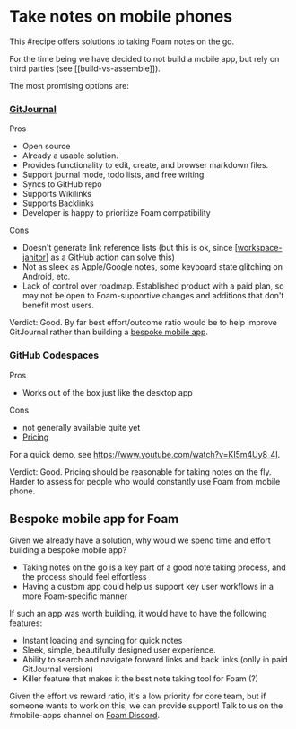 # Take notes on mobile phones

This #recipe offers solutions to taking Foam notes on the go.

For the time being we have decided to not build a mobile app, but rely on third parties (see [[build-vs-assemble]]).

The most promising options are:

### [GitJournal](https://gitjournal.io/)

Pros

- Open source
- Already a usable solution.
- Provides functionality to edit, create, and browser markdown files.
- Support journal mode, todo lists, and free writing
- Syncs to GitHub repo
- Supports Wikilinks
- Supports Backlinks
- Developer is happy to prioritize Foam compatibility

Cons

- Doesn't generate link reference lists (but this is ok, since [[workspace-janitor]] as a GitHub action can solve this)
- Not as sleek as Apple/Google notes, some keyboard state glitching on Android, etc.
- Lack of control over roadmap. Established product with a paid plan, so may not be open to Foam-supportive changes and additions that don't benefit most users.

Verdict: Good. By far best effort/outcome ratio would be to help improve GitJournal rather than building a [bespoke mobile app](#bespoke-mobile-app-for-foam).

### GitHub Codespaces

Pros

- Works out of the box just like the desktop app

Cons

- not generally available quite yet
- [Pricing](https://docs.github.com/en/free-pro-team@latest/github/developing-online-with-codespaces/about-billing-for-codespaces)

For a quick demo, see <https://www.youtube.com/watch?v=KI5m4Uy8_4I>.

Verdict: Good. Pricing should be reasonable for taking notes on the fly. Harder to assess for people who would constantly use Foam from mobile phone.

## Bespoke mobile app for Foam

Given we already have a solution, why would we spend time and effort building a bespoke mobile app?

- Taking notes on the go is a key part of a good note taking process, and the process should feel effortless
- Having a custom app could help us support key user workflows in a more Foam-specific manner

If such an app was worth building, it would have to have the following features:

- Instant loading and syncing for quick notes
- Sleek, simple, beautifully designed user experience.
- Ability to search and navigate forward links and back links (onlly in paid GitJournal version)
- Killer feature that makes it the best note taking tool for Foam (?)

Given the effort vs reward ratio, it's a low priority for core team, but if someone wants to work on this, we can provide support! Talk to us on the #mobile-apps channel on [Foam Discord](https://foambubble.github.io/join-discord/w).


[//begin]: # "Autogenerated link references for markdown compatibility"
[workspace-janitor]: ../tools/workspace-janitor.md "Janitor"
[//end]: # "Autogenerated link references"